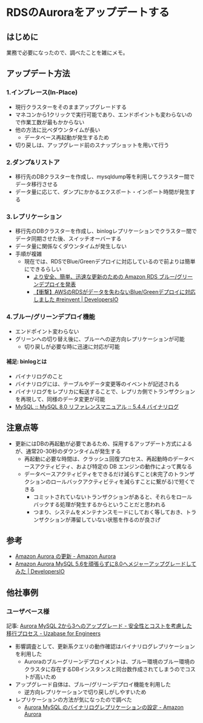 # RDSのAuroraをアップデートする

## はじめに

業務で必要になったので、調べたことを雑にメモ。

## アップデート方法

### 1.インプレース(In-Place)

- 現行クラスターをそのままアップグレードする
- マネコンから1クリックで実行可能であり、エンドポイントも変わらないので作業工数が最もかからない
- 他の方法に比べダウンタイムが長い
  - データベース再起動が発生するため
- 切り戻しは、アップグレード前のスナップショットを用いて行う

### 2.ダンプ&リストア

- 移行先のDBクラスターを作成し、mysqldump等を利用してクラスター間でデータ移行させる
- データ量に応じて、ダンプにかかるエクスポート・インポート時間が発生する

### 3.レプリケーション

- 移行先のDBクラスターを作成し、binlogレプリケーションでクラスター間でデータ同期させた後、スイッチオーバーする
- データ量に関係なくダウンタイムが発生しない
- 手順が複雑
  - 現在では、RDSでBlue/Greenデプロイに対応しているので前よりは簡単にできるらしい
    - [より安全、簡単、迅速な更新のための Amazon RDS ブルー/グリーンデプロイを発表](https://aws.amazon.com/jp/about-aws/whats-new/2022/11/amazon-rds-blue-green-deployments-safer-simpler-faster-updates/)
    - [【衝撃】AWSのRDSがデータを失わないBlue/Greenデプロイに対応しました #reinvent | DevelopersIO](https://dev.classmethod.jp/articles/rds-bg-deploy/)

### 4.ブルー/グリーンデプロイ機能

- エンドポイント変わらない
- グリーンへの切り替え後に、ブルーへの逆方向レプリケーションが可能
  - 切り戻しが必要な時に迅速に対応が可能

#### 補足: binlogとは

- バイナリログのこと
- バイナリログには、テーブルやデータ変更等のイベントが記述される
- バイナリログをレプリカに転送することで、レプリカ側でトランザクションを再現して、同様のデータ変更が可能
- [MySQL :: MySQL 8.0 リファレンスマニュアル :: 5.4.4 バイナリログ](https://dev.mysql.com/doc/refman/8.0/ja/binary-log.html)

## 注意点等

- 更新にはDBの再起動が必要であるため、採用するアップデート方式によるが、通常20-30秒のダウンタイムが発生する
  - 再起動に必要な時間は、クラッシュ回復プロセス、再起動時のデータベースアクティビティ、および特定の DB エンジンの動作によって異なる
  - データベースアクティビティをできるだけ減らすこと(未完了のトランザクションのロールバックアクティビティを減らすことに繋がる)で短くできる
    - コミットされていないトランザクションがあると、それらをロールバックする処理が発生するからということだと思われる
    - つまり、システムをメンテナンスモードにしておく等しておき、トランザクションが滞留していない状態を作るのが良さげ

## 参考

- [Amazon Aurora の更新 - Amazon Aurora](https://docs.aws.amazon.com/ja_jp/AmazonRDS/latest/AuroraUserGuide/Aurora.Updates.html)
- [Amazon Aurora MySQL 5.6を頑張らずに8.0へメジャーアップグレードしてみた | DevelopersIO](https://dev.classmethod.jp/articles/upgrade-aurora-mysql-5-6-to-8-0-simple-stupid/)

## 他社事例

### ユーザベース様

記事: [Aurora MySQL 2から3へのアップグレード - 安全性とコストを考慮した移行プロセス - Uzabase for Engineers](https://tech.uzabase.com/entry/2024/12/15/090000)

- 影響調査として、更新系クエリの動作確認はバイナリログレプリケーションを利用した
  - Auroraのブルーグリーンデプロイメントは、ブルー環境のブルー環境のクラスタに存在するDBインスタンスと同台数作成されてしまうのでコストが高いため
- アップグレード自体は、ブルー/グリーンデプロイ機能を利用した
  - 逆方向レプリケーションで切り戻しがしやすいため
- レプリケーションの方法が気になったので調べた
  - [Aurora MySQL のバイナリログレプリケーションの設定 - Amazon Aurora](https://docs.aws.amazon.com/ja_jp/AmazonRDS/latest/AuroraUserGuide/AuroraMySQL.Replication.MySQL.SettingUp.html#AuroraMySQL.Replication.MySQL.RetainBinlogs)
